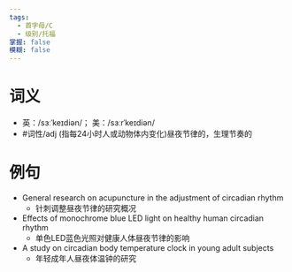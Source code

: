 ```yaml
---
tags:
  - 首字母/C
  - 级别/托福
掌握: false
模糊: false
---
```

# 词义
- 英：/sɜːˈkeɪdiən/； 美：/sɜːrˈkeɪdiən/
- #词性/adj  (指每24小时人或动物体内变化)昼夜节律的，生理节奏的
# 例句
- General research on acupuncture in the adjustment of circadian rhythm
	- 针刺调整昼夜节律的研究概况
- Effects of monochrome blue LED light on healthy human circadian rhythm
	- 单色LED蓝色光照对健康人体昼夜节律的影响
- A study on circadian body temperature clock in young adult subjects
	- 年轻成年人昼夜体温钟的研究
